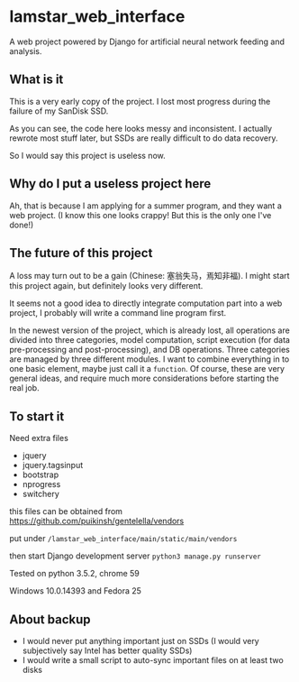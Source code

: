 # lamstar_web_interface
A web project powered by Django for artificial neural network feeding and analysis.
## What is it
This is a very early copy of the project. I lost most progress during the failure of my SanDisk SSD.

As you can see, the code here looks messy and inconsistent. I actually rewrote most stuff later, but SSDs are really difficult to do data recovery.

So I would say this project is useless now.
## Why do I put a useless project here
Ah, that is because I am applying for a summer program, and they want a web project. (I know this one looks crappy! But this is the only one I've done!)
## The future of this project
A loss may turn out to be a gain (Chinese: 塞翁失马，焉知非福). I might start this project again, but definitely looks very different.

It seems not a good idea to directly integrate computation part into a web project, I probably will write a command line program first.

In the newest version of the project, which is already lost, all operations are divided into three categories, model computation, script execution (for data pre-processing and post-processing), and DB operations. Three categories are managed by three different modules. I want to combine everything in to one basic element, maybe just call it a `function`. Of course, these are very general ideas, and require much more considerations before starting the real job.
## To start it
Need extra files

* jquery
* jquery.tagsinput
* bootstrap
* nprogress
* switchery

this files can be obtained from https://github.com/puikinsh/gentelella/vendors

put under `/lamstar_web_interface/main/static/main/vendors`

then start Django development server `python3 manage.py runserver`

Tested on python 3.5.2, chrome 59

Windows 10.0.14393 and Fedora 25
## About backup
* I would never put anything important just on SSDs (I would very subjectively say Intel has better quality SSDs)
* I would write a small script to auto-sync important files on at least two disks
